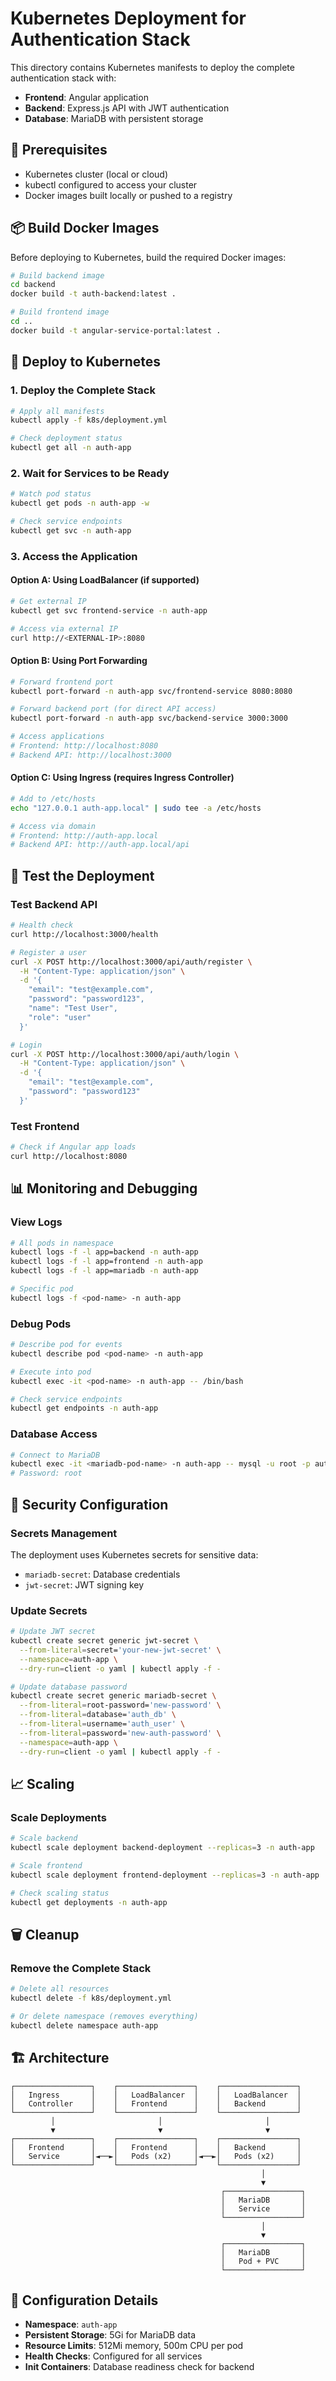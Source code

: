 # Kubernetes Deployment for Authentication Stack

This directory contains Kubernetes manifests to deploy the complete authentication stack with:
- **Frontend**: Angular application
- **Backend**: Express.js API with JWT authentication  
- **Database**: MariaDB with persistent storage

## 🚀 Prerequisites

- Kubernetes cluster (local or cloud)
- kubectl configured to access your cluster
- Docker images built locally or pushed to a registry

## 📦 Build Docker Images

Before deploying to Kubernetes, build the required Docker images:

```bash
# Build backend image
cd backend
docker build -t auth-backend:latest .

# Build frontend image  
cd ..
docker build -t angular-service-portal:latest .
```

## 🔧 Deploy to Kubernetes

### 1. Deploy the Complete Stack
```bash
# Apply all manifests
kubectl apply -f k8s/deployment.yml

# Check deployment status
kubectl get all -n auth-app
```

### 2. Wait for Services to be Ready
```bash
# Watch pod status
kubectl get pods -n auth-app -w

# Check service endpoints
kubectl get svc -n auth-app
```

### 3. Access the Application

#### Option A: Using LoadBalancer (if supported)
```bash
# Get external IP
kubectl get svc frontend-service -n auth-app

# Access via external IP
curl http://<EXTERNAL-IP>:8080
```

#### Option B: Using Port Forwarding
```bash
# Forward frontend port
kubectl port-forward -n auth-app svc/frontend-service 8080:8080

# Forward backend port (for direct API access)
kubectl port-forward -n auth-app svc/backend-service 3000:3000

# Access applications
# Frontend: http://localhost:8080
# Backend API: http://localhost:3000
```

#### Option C: Using Ingress (requires Ingress Controller)
```bash
# Add to /etc/hosts
echo "127.0.0.1 auth-app.local" | sudo tee -a /etc/hosts

# Access via domain
# Frontend: http://auth-app.local
# Backend API: http://auth-app.local/api
```

## 🧪 Test the Deployment

### Test Backend API
```bash
# Health check
curl http://localhost:3000/health

# Register a user
curl -X POST http://localhost:3000/api/auth/register \
  -H "Content-Type: application/json" \
  -d '{
    "email": "test@example.com",
    "password": "password123",
    "name": "Test User",
    "role": "user"
  }'

# Login
curl -X POST http://localhost:3000/api/auth/login \
  -H "Content-Type: application/json" \
  -d '{
    "email": "test@example.com", 
    "password": "password123"
  }'
```

### Test Frontend
```bash
# Check if Angular app loads
curl http://localhost:8080
```

## 📊 Monitoring and Debugging

### View Logs
```bash
# All pods in namespace
kubectl logs -f -l app=backend -n auth-app
kubectl logs -f -l app=frontend -n auth-app  
kubectl logs -f -l app=mariadb -n auth-app

# Specific pod
kubectl logs -f <pod-name> -n auth-app
```

### Debug Pods
```bash
# Describe pod for events
kubectl describe pod <pod-name> -n auth-app

# Execute into pod
kubectl exec -it <pod-name> -n auth-app -- /bin/bash

# Check service endpoints
kubectl get endpoints -n auth-app
```

### Database Access
```bash
# Connect to MariaDB
kubectl exec -it <mariadb-pod-name> -n auth-app -- mysql -u root -p auth_db
# Password: root
```

## 🔐 Security Configuration

### Secrets Management
The deployment uses Kubernetes secrets for sensitive data:
- `mariadb-secret`: Database credentials
- `jwt-secret`: JWT signing key

### Update Secrets
```bash
# Update JWT secret
kubectl create secret generic jwt-secret \
  --from-literal=secret='your-new-jwt-secret' \
  --namespace=auth-app \
  --dry-run=client -o yaml | kubectl apply -f -

# Update database password
kubectl create secret generic mariadb-secret \
  --from-literal=root-password='new-password' \
  --from-literal=database='auth_db' \
  --from-literal=username='auth_user' \
  --from-literal=password='new-auth-password' \
  --namespace=auth-app \
  --dry-run=client -o yaml | kubectl apply -f -
```

## 📈 Scaling

### Scale Deployments
```bash
# Scale backend
kubectl scale deployment backend-deployment --replicas=3 -n auth-app

# Scale frontend  
kubectl scale deployment frontend-deployment --replicas=3 -n auth-app

# Check scaling status
kubectl get deployments -n auth-app
```

## 🗑️ Cleanup

### Remove the Complete Stack
```bash
# Delete all resources
kubectl delete -f k8s/deployment.yml

# Or delete namespace (removes everything)
kubectl delete namespace auth-app
```

## 🏗️ Architecture

```
┌─────────────────┐    ┌─────────────────┐    ┌─────────────────┐
│   Ingress       │    │   LoadBalancer  │    │   LoadBalancer  │
│   Controller    │    │   Frontend      │    │   Backend       │
└─────────────────┘    └─────────────────┘    └─────────────────┘
         │                       │                       │
         ▼                       ▼                       ▼
┌─────────────────┐    ┌─────────────────┐    ┌─────────────────┐
│   Frontend      │    │   Frontend      │    │   Backend       │
│   Service       │◄──►│   Pods (x2)     │◄──►│   Pods (x2)     │
└─────────────────┘    └─────────────────┘    └─────────────────┘
                                                        │
                                                        ▼
                                               ┌─────────────────┐
                                               │   MariaDB       │
                                               │   Service       │
                                               └─────────────────┘
                                                        │
                                                        ▼
                                               ┌─────────────────┐
                                               │   MariaDB       │
                                               │   Pod + PVC     │
                                               └─────────────────┘
```

## 🔧 Configuration Details

- **Namespace**: `auth-app`
- **Persistent Storage**: 5Gi for MariaDB data
- **Resource Limits**: 512Mi memory, 500m CPU per pod
- **Health Checks**: Configured for all services
- **Init Containers**: Database readiness check for backend
